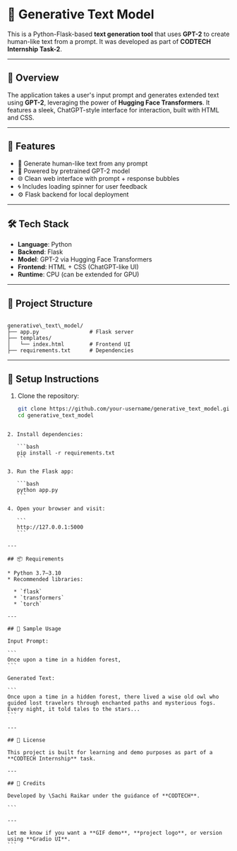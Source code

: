# 🧠 Generative Text Model

This is a Python-Flask-based **text generation tool** that uses **GPT-2** to create human-like text from a prompt. It was developed as part of **CODTECH Internship Task-2**.

---

## 📌 Overview

The application takes a user's input prompt and generates extended text using **GPT-2**, leveraging the power of **Hugging Face Transformers**. It features a sleek, ChatGPT-style interface for interaction, built with HTML and CSS.

---

## 🚀 Features

- 💬 Generate human-like text from any prompt
- 🧠 Powered by pretrained GPT-2 model
- 🌐 Clean web interface with prompt + response bubbles
- 🌀 Includes loading spinner for user feedback
- ⚙️ Flask backend for local deployment

---

## 🛠️ Tech Stack

- **Language**: Python
- **Backend**: Flask
- **Model**: GPT-2 via Hugging Face Transformers
- **Frontend**: HTML + CSS (ChatGPT-like UI)
- **Runtime**: CPU (can be extended for GPU)

---

## 📁 Project Structure

```

generative\_text\_model/
├── app.py                # Flask server
├── templates/
│   └── index.html        # Frontend UI
├── requirements.txt      # Dependencies

````

---

## 🔧 Setup Instructions

1. Clone the repository:

   ```bash
   git clone https://github.com/your-username/generative_text_model.git
   cd generative_text_model
````

2. Install dependencies:

   ```bash
   pip install -r requirements.txt
   ```

3. Run the Flask app:

   ```bash
   python app.py
   ```

4. Open your browser and visit:

   ```
   http://127.0.0.1:5000
   ```

---

## 📦 Requirements

* Python 3.7–3.10
* Recommended libraries:

  * `flask`
  * `transformers`
  * `torch`

---

## 📝 Sample Usage

Input Prompt:

```
Once upon a time in a hidden forest,
```

Generated Text:

```
Once upon a time in a hidden forest, there lived a wise old owl who guided lost travelers through enchanted paths and mysterious fogs. Every night, it told tales to the stars...
```

---

## 📄 License

This project is built for learning and demo purposes as part of a **CODTECH Internship** task.

---

## 🤝 Credits

Developed by \Sachi Raikar under the guidance of **CODTECH**.

```

---

Let me know if you want a **GIF demo**, **project logo**, or version using **Gradio UI**.
```
